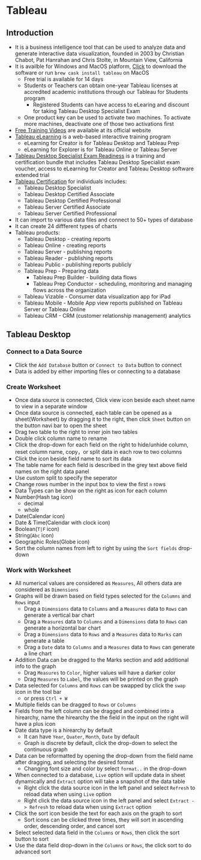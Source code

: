 # Tableau

## Introduction

- It is a business intelligence tool that can be used to analyze data and generate interactive data visualization, founded in 2003 by Christian Chabot, Pat Hanrahan and Chris Stolte, in Mountain View, California
- It is availble for Windows and MacOS platform, [Click](https://www.tableau.com/products/trial) to download the software or run `brew cask install tableau` on MacOS
  - Free trial is available for 14 days
  - Students or Teachers can obtain one-year Tableau licenses at accredited academic institutions through our Tableau for Students program
    - Registered Students can have access to eLearing and discount for taking Tableau Desktop Specialist Exam
  - One product key can be used to activate two machines. To activate more machines, deactivate one of those two activations first
- [Free Training Videos](https://www.tableau.com/learn/training/20203) are available at its official website
- [Tableau eLearning](https://www.tableau.com/learn/training/elearning) is a web-based interactive training program
  - eLearning for Creator is for Tableau Desktop and Tableau Prep
  - eLearning for Explorer is for Tableau Online or Tableau Server
- [Tableau Desktop Specialist Exam Readiness](https://www.tableau.com/learn/training/specialist-certification-prep) is a training and certification bundle that includes Tableau Desktop Specialist exam voucher, access to eLearning for Creator and Tableau Desktop software extended trial
- [Tableau Certification](https://www.tableau.com/learn/certification) for individuals includes:
  - Tableau Desktop Specialist
  - Tableau Desktop Certified Associate
  - Tableau Desktop Certified Professional
  - Tableau Server Certified Associate
  - Tableau Server Certified Professional
- It can import to various data files and connect to 50+ types of database
- It can create 24 diffferent types of charts
- Tableau products:
  - Tableau Desktop - creating reports
  - Tableau Online - creating reports
  - Tableau Server - publishing reports
  - Tableau Reader - publishing reports
  - Tableau Public - publishing reports publicly
  - Tableau Prep - Preparing data
    - Tableau Prep Builder - building data flows
    - Tableau Prep Conductor - scheduling, monitoring and managing flows across the organization
  - Tableau Vizable - Consumer data visualization app for iPad
  - Tableau Mobile - Mobile App view reports published on Tableau Server or Tableau Online
  - Tableau CRM - CRM (customer relationship management) analytics

## Tableau Desktop

### Connect to a Data Source

- Click the `Add Database` button or `Connect to Data` button to connect
- Data is added by either importing files or connecting to a database

### Create Worksheet

- Once data source is connected, Click view icon beside each sheet name to view in a separate window
- Once data source is connected, each table can be opened as a sheet(Worksheet) by dragging it to the right, then click `Sheet` button on the button navi bar to open the sheet
- Drag two table to the right to inner join two tables
- Double click column name to rename
- Click the drop-down for each field on the right to hide/unhide column, reset column name, copy，or split data in each row to two columns
- Click the icon beside field name to sort its data
- The table name for each field is described in the grey text above field names on the right data panel
- Use custom split to specify the seperator
- Change rows number in the input box to view the first `n` rows
- Data Types can be show on the right as icon for each column
- Number(Hash tag icon)
  - decimal
  - whole
- Date(Calendar icon)
- Date & Time(Calendar with clock icon)
- Boolean(`T|F` icon)
- String(`Abc` icon)
- Geographic Roles(Globe icon)
- Sort the column names from left to right by using the `Sort fields` drop-down

### Work with Worksheet

- All numerical values are considered as `Measures`, All others data are considered as `Dimensions`
- Graphs will be drawn based on field types selected for the `Columns` and `Rows` input
  - Drag a `Dimensions` data to `Columns` and a `Measures` data to `Rows` can generate a vertical bar chart
  - Drag a `Measures` data to `Columns` and a `Dimensions` data to `Rows` can generate a horizontal bar chart
  - Drag a `Dimensions` data to `Rows` and a `Measures` data to `Marks` can generate a table
  - Drag a `Date` data to `Columns` and a `Measures` data to `Rows` can generate a line chart
- Addition Data can be dragged to the Marks section and add additional info to the graph
  - Drag `Measures` to `Color`, higher values will have a darker color
  - Drag `Measures` to `Label`, the values will be printed on the graph
- Data selected for `Columns` and `Rows` can be swapped by click the `swap` icon in the tool bar
  - or press `Ctrl + W`
- Multiple fields can be dragged to `Rows` or `Columns`
- Fields from the left column can be dragged and combined into a hirearchy, name the hirearchy the the field in the input on the right will have a plus icon
- Date data type is a hirearchy by default
  - It can have `Year`, `Quater`, `Month`, `Date` by default
  - Graph is discrete by default, click the drop-down to select the continuous graph
- Data can be reformatted by opening the drop-down from the field name after dragging, and selecting the desired format
  - Changing font size and color by select `format..` in the drop-down
- When connected to a database, `Live` option will update data in sheet dynamically and `Extract` option will take a snapshot of the data table
  - Right click the data source icon in the left panel and select `Refresh` to reload data when using `Live` option
  - Right click the data source icon in the left panel and select `Extract -> Refresh` to reload data when using `Extract` option
- Click the sort icon beside the text for each axis on the graph to sort
  - Sort icons can be clicked three times, they will sort in ascending order, descending order, and cancel sort
- Select selected data field in the `Columns` or `Rows`, then click the sort button to sort
- Use the data field drop-down in the `Columns` or `Rows`, the click sort to do advanced sort
